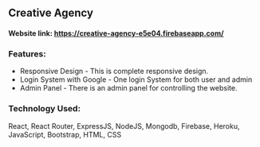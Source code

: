 ## Creative Agency
#### Website link: https://creative-agency-e5e04.firebaseapp.com/
### Features:
* Responsive Design - This is complete responsive design.
* Login System with Google - One login System for both user and admin
* Admin Panel - There is an admin panel for controlling the website.
### Technology Used:
 React, React Router, ExpressJS, NodeJS, Mongodb, Firebase, Heroku, JavaScript, Bootstrap, HTML, CSS
